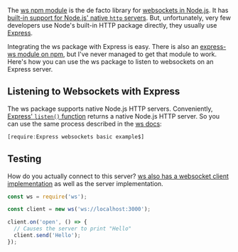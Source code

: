 The [ws npm module](https://www.npmjs.com/package/ws) is the de facto library for 
[websockets in Node.js](/tutorials/node/websockets). It has [built-in support for Node.js' native `http` servers](https://www.npmjs.com/package/ws#external-https-server). But, unfortunately, very
few developers use Node's built-in HTTP package directly, they usually use [Express](/express).

Integrating the ws package with Express is easy. There is also an [express-ws module on npm](https://www.npmjs.com/package/express-ws), but I've never managed to get that module to work. Here's how you can use the ws package to listen to websockets on an
Express server.

Listening to Websockets with Express
------------------------------------

The ws package supports native Node.js HTTP servers. Conveniently, [Express' `listen()` function](http://expressjs.com/en/4x/api.html#app.listen) returns a native Node.js HTTP server. So you can use the same process described in the [ws docs](https://www.npmjs.com/package/ws#multiple-servers-sharing-a-single-https-server):

```javascript
[require:Express websockets basic example$]
```

Testing
-------

How do you actually connect to this server? [ws also has a websocket client implementation](https://www.npmjs.com/package/ws#sending-and-receiving-text-data) as well as the server implementation.

```javascript
const ws = require('ws');

const client = new ws('ws://localhost:3000');

client.on('open', () => {
  // Causes the server to print "Hello"
  client.send('Hello');
});
```